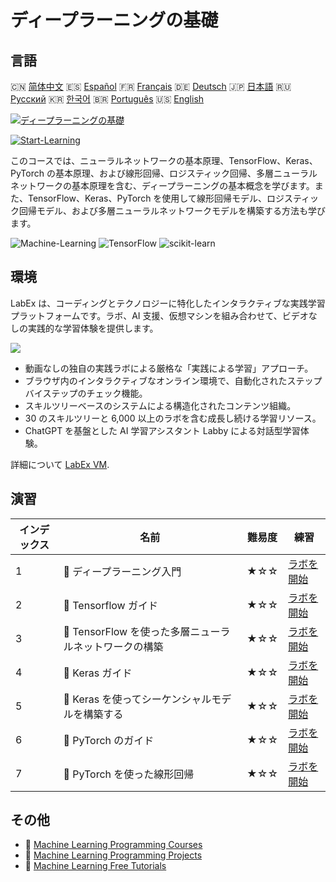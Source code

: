 # ディープラーニングの基礎

## 言語

🇨🇳 [简体中文](README_zh.md) 🇪🇸 [Español](README_es.md) 🇫🇷 [Français](README_fr.md) 🇩🇪 [Deutsch](README_de.md) 🇯🇵 [日本語](README_ja.md) 🇷🇺 [Русский](README_ru.md) 🇰🇷 [한국어](README_ko.md) 🇧🇷 [Português](README_pt.md) 🇺🇸 [English](README.md) 

[![ディープラーニングの基礎](https://cover-creator.labex.io/foundations-of-deep-learning.png?lang=ja)](https://labex.io/ja/courses/foundations-of-deep-learning)

[![Start-Learning](https://img.shields.io/badge/Start-Learning-whitesmoke?style=for-the-badge)](https://labex.io/ja/courses/foundations-of-deep-learning)

このコースでは、ニューラルネットワークの基本原理、TensorFlow、Keras、PyTorch の基本原理、および線形回帰、ロジスティック回帰、多層ニューラルネットワークの基本原理を含む、ディープラーニングの基本概念を学びます。また、TensorFlow、Keras、PyTorch を使用して線形回帰モデル、ロジスティック回帰モデル、および多層ニューラルネットワークモデルを構築する方法も学びます。

![Machine-Learning](https://img.shields.io/badge/Machine-Learning-whitesmoke?style=for-the-badge&logo=machine-learning)
![TensorFlow](https://img.shields.io/badge/TensorFlow-whitesmoke?style=for-the-badge&logo=tensorflow)
![scikit-learn](https://img.shields.io/badge/scikit-learn-whitesmoke?style=for-the-badge&logo=scikit-learn)


## 環境

LabEx は、コーディングとテクノロジーに特化したインタラクティブな実践学習プラットフォームです。ラボ、AI 支援、仮想マシンを組み合わせて、ビデオなしの実践的な学習体験を提供します。

![](https://tutorial-screenshot.getvm.io/images/vm-1725247253.png)

- 動画なしの独自の実践ラボによる厳格な「実践による学習」アプローチ。
- ブラウザ内のインタラクティブなオンライン環境で、自動化されたステップバイステップのチェック機能。
- スキルツリーベースのシステムによる構造化されたコンテンツ組織。
- 30 のスキルツリーと 6,000 以上のラボを含む成長し続ける学習リソース。
- ChatGPT を基盤とした AI 学習アシスタント Labby による対話型学習体験。

詳細について [LabEx VM](https://support.labex.io/using-labex/virtual-machine).

## 演習

|   インデックス | 名前                                                   | 難易度   | 練習                                                                                                                          |
|----------------|--------------------------------------------------------|----------|-------------------------------------------------------------------------------------------------------------------------------|
|              1 | 📖 ディープラーニング入門                              | ★☆☆      | <a target='_blank' href='https://labex.io/ja/labs/ml-introduction-to-deep-learning-20790'>ラボを開始</a>                      |
|              2 | 📖 Tensorflow ガイド                                   | ★☆☆      | <a target='_blank' href='https://labex.io/ja/labs/ml-guide-of-tensorflow-20777'>ラボを開始</a>                                |
|              3 | 📖 TensorFlow を使った多層ニューラルネットワークの構築 | ★☆☆      | <a target='_blank' href='https://labex.io/ja/labs/ml-building-multilayer-neural-network-with-tensorflow-20750'>ラボを開始</a> |
|              4 | 📖 Keras ガイド                                        | ★☆☆      | <a target='_blank' href='https://labex.io/ja/labs/ml-guide-of-keras-20775'>ラボを開始</a>                                     |
|              5 | 📖 Keras を使ってシーケンシャルモデルを構築する        | ★☆☆      | <a target='_blank' href='https://labex.io/ja/labs/ml-build-a-sequential-model-with-keras-20751'>ラボを開始</a>                |
|              6 | 📖 PyTorch のガイド                                    | ★☆☆      | <a target='_blank' href='https://labex.io/ja/labs/ml-guide-of-pytorch-20776'>ラボを開始</a>                                   |
|              7 | 📖 PyTorch を使った線形回帰                            | ★☆☆      | <a target='_blank' href='https://labex.io/ja/labs/ml-linear-regression-with-pytorch-20798'>ラボを開始</a>                     |

## その他

- 🔗 [Machine Learning Programming Courses](https://github.com/labex-labs/awesome-programming-courses)
- 🔗 [Machine Learning Programming Projects](https://github.com/labex-labs/awesome-programming-projects)
- 🔗 [Machine Learning Free Tutorials](https://github.com/labex-labs/ml-free-tutorials)

